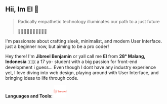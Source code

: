 ## Hii, Im El 👋

> Radically empathetic technology illuminates our path to a just future
> 
> ✊🏻✊🏼✊🏽✊🏾✊🏿

I'm passionate about crafting sleek, minimalist, and modern User Interface.
just a beginner now, but aiming to be a pro coder!

Hey there! I'm **Jibreel Benjamin** or yall call me **El** from **28° Malang, Indonesia** 🇮🇩
a 17 yo- student with a big passion for front-end development i guess... Even though I dont have any industry experience yet, I love diving into web design, playing around with User Interface, and bringing ideas to life through code.

**Languages and Tools:**
<img src="https://raw.githubusercontent.com/devicons/devicon/refs/heads/master/icons/laravel/laravel-original-wordmark.svg" alt="css3" width="40" height="40"/>
